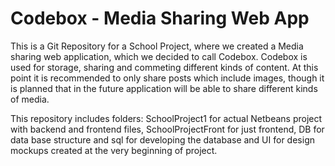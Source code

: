 # Codebox - Media Sharing Web App
This is a Git Repository for a School Project, where we created a Media sharing web application, which we decided to call Codebox.
Codebox is used for storage, sharing and commeting different kinds of content. At this point it is recommended to only share posts which include images, though it is planned that in the future application will be able to share different kinds of media.

This repository includes folders: SchoolProject1 for actual Netbeans project with backend and frontend files, SchoolProjectFront for just frontend, DB for data base structure and sql for developing the database and UI for design mockups created at the very beginning of project.